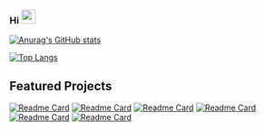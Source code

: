 ###  Hi <img src="https://media.giphy.com/media/hvRJCLFzcasrR4ia7z/giphy.gif" width="25px">

<!-- [![Typing SVG](https://readme-typing-svg.herokuapp.com?color=E76F51&lines=Android+Developer;IoT+Lover;Always+Learning+New+Things)](https://git.io/typing-svg) -->

[![Anurag's GitHub stats](https://github-readme-stats.vercel.app/api?username=behnawwm&theme=cobalt&show_icons=true&include_all_commits=true)]()

[![Top Langs](https://github-readme-stats.vercel.app/api/top-langs/?username=behnawwm&theme=cobalt&show_icons=true)]()

## Featured Projects

[![Readme Card](https://github-readme-stats.vercel.app/api/pin/?username=behnawwm&repo=racingcar-compose&theme=cobalt)](https://github.com/behnawwm/GolestanHelper)
[![Readme Card](https://github-readme-stats.vercel.app/api/pin/?username=behnawwm&repo=kast&theme=cobalt)](https://github.com/behnawwm/kast)
[![Readme Card](https://github-readme-stats.vercel.app/api/pin/?username=behnawwm&repo=watchlist&theme=cobalt)](https://github.com/behnawwm/watchlist)
[![Readme Card](https://github-readme-stats.vercel.app/api/pin/?username=behnawwm&repo=foodapp&theme=cobalt)](https://github.com/behnawwm/foodapp)
[![Readme Card](https://github-readme-stats.vercel.app/api/pin/?username=behnawwm&repo=myphotoloaderapp&theme=cobalt)](https://github.com/behnawwm/myphotoloaderapp)
[![Readme Card](https://github-readme-stats.vercel.app/api/pin/?username=behnawwm&repo=mytodoapp&theme=cobalt)](https://github.com/behnawwm/mytodoapp)


